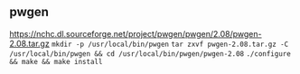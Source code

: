 ## pwgen

https://nchc.dl.sourceforge.net/project/pwgen/pwgen/2.08/pwgen-2.08.tar.gz
`mkdir -p /usr/local/bin/pwgen`
`tar zxvf pwgen-2.08.tar.gz -C /usr/local/bin/pwgen && cd /usr/local/bin/pwgen/pwgen-2.08`
`./configure && make && make install`

